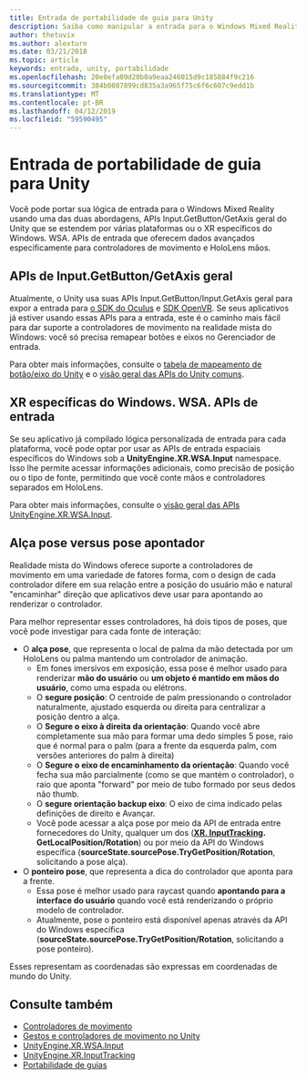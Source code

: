 ```yaml
---
title: Entrada de portabilidade de guia para Unity
description: Saiba como manipular a entrada para o Windows Mixed Reality no Unity.
author: thetuvix
ms.author: alexturn
ms.date: 03/21/2018
ms.topic: article
keywords: entrada, unity, portabilidade
ms.openlocfilehash: 20e8efa09d20b0a9eaa246015d9c185884f9c216
ms.sourcegitcommit: 384b0087899cd835a3a965f75c6f6c607c9edd1b
ms.translationtype: MT
ms.contentlocale: pt-BR
ms.lasthandoff: 04/12/2019
ms.locfileid: "59590495"
---
```

# <a name="input-porting-guide-for-unity"></a>Entrada de portabilidade de guia para Unity

Você pode portar sua lógica de entrada para o Windows Mixed Reality usando uma das duas abordagens, APIs Input.GetButton/GetAxis geral do Unity que se estendem por várias plataformas ou o XR específicos do Windows. WSA. APIs de entrada que oferecem dados avançados especificamente para controladores de movimento e HoloLens mãos.

## <a name="general-inputgetbuttongetaxis-apis"></a>APIs de Input.GetButton/GetAxis geral

Atualmente, o Unity usa suas APIs Input.GetButton/Input.GetAxis geral para expor a entrada para [o SDK do Oculus](https://docs.unity3d.com/Manual/OculusControllers.html) e [SDK OpenVR](https://docs.unity3d.com/Manual/OpenVRControllers.html). Se seus aplicativos já estiver usando essas APIs para a entrada, este é o caminho mais fácil para dar suporte a controladores de movimento na realidade mista do Windows: você só precisa remapear botões e eixos no Gerenciador de entrada.

Para obter mais informações, consulte o [tabela de mapeamento de botão/eixo do Unity](gestures-and-motion-controllers-in-unity.md#unity-buttonaxis-mapping-table) e o [visão geral das APIs do Unity comuns](gestures-and-motion-controllers-in-unity.md#common-unity-apis-inputgetbuttongetaxis).

## <a name="windows-specific-xrwsainput-apis"></a>XR específicas do Windows. WSA. APIs de entrada

Se seu aplicativo já compilado lógica personalizada de entrada para cada plataforma, você pode optar por usar as APIs de entrada espaciais específicos do Windows sob a **UnityEngine.XR.WSA.Input** namespace. Isso lhe permite acessar informações adicionais, como precisão de posição ou o tipo de fonte, permitindo que você conte mãos e controladores separados em HoloLens.

Para obter mais informações, consulte o [visão geral das APIs UnityEngine.XR.WSA.Input](gestures-and-motion-controllers-in-unity.md#windows-specific-apis-xrwsainput).

## <a name="grip-pose-vs-pointing-pose"></a>Alça pose versus pose apontador

Realidade mista do Windows oferece suporte a controladores de movimento em uma variedade de fatores forma, com o design de cada controlador difere em sua relação entre a posição do usuário mão e natural "encaminhar" direção que aplicativos deve usar para apontando ao renderizar o controlador.

Para melhor representar esses controladores, há dois tipos de poses, que você pode investigar para cada fonte de interação:

* O **alça pose**, que representa o local de palma da mão detectada por um HoloLens ou palma mantendo um controlador de animação.
    * Em fones imersivos em exposição, essa pose é melhor usado para renderizar **mão do usuário** ou **um objeto é mantido em mãos do usuário**, como uma espada ou elétrons.
    * O **segure posição**: O centroide de palm pressionando o controlador naturalmente, ajustado esquerda ou direita para centralizar a posição dentro a alça.
    * O **Segure o eixo à direita da orientação**: Quando você abre completamente sua mão para formar uma dedo simples 5 pose, raio que é normal para o palm (para a frente da esquerda palm, com versões anteriores do palm à direita)
    * O **Segure o eixo de encaminhamento da orientação**: Quando você fecha sua mão parcialmente (como se que mantém o controlador), o raio que aponta "forward" por meio de tubo formado por seus dedos não thumb.
    * O **segure orientação backup eixo**: O eixo de cima indicado pelas definições de direito e Avançar.
    * Você pode acessar a alça pose por meio da API de entrada entre fornecedores do Unity, qualquer um dos (**[XR. InputTracking](https://docs.unity3d.com/ScriptReference/XR.InputTracking.html). GetLocalPosition/Rotation**) ou por meio da API do Windows específica (**sourceState.sourcePose.TryGetPosition/Rotation**, solicitando a pose alça).
* O **ponteiro pose**, que representa a dica do controlador que aponta para a frente.
    * Essa pose é melhor usado para raycast quando **apontando para a interface do usuário** quando você está renderizando o próprio modelo de controlador.
    * Atualmente, pose o ponteiro está disponível apenas através da API do Windows específica (**sourceState.sourcePose.TryGetPosition/Rotation**, solicitando a pose ponteiro).

Esses representam as coordenadas são expressas em coordenadas de mundo do Unity.

## <a name="see-also"></a>Consulte também
* [Controladores de movimento](motion-controllers.md)
* [Gestos e controladores de movimento no Unity](gestures-and-motion-controllers-in-unity.md)
* [UnityEngine.XR.WSA.Input](https://docs.unity3d.com/ScriptReference/XR.WSA.Input.InteractionManager.html)
* [UnityEngine.XR.InputTracking](https://docs.unity3d.com/ScriptReference/XR.InputTracking.html)
* [Portabilidade de guias](porting-guides.md)
